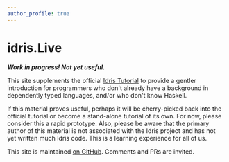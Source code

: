 ```yaml
---
author_profile: true
---
```


# idris.Live

**_Work in progress! Not yet useful._**

This site supplements the official [Idris Tutorial](http://docs.idris-lang.org/en/latest/tutorial/)
to provide a gentler introduction for programmers who don't already
have a background in dependently typed languages, and/or who don't know Haskell.

If this material proves useful, perhaps it will be cherry-picked back into the
official tutorial or become a stand-alone tutorial of its own. For now, please
consider this a rapid prototype. Also, please be aware that the primary
author of this material is not associated with the Idris
project and has not yet written much Idris code. This is a learning
experience for all of us.

This site is maintained [on GitHub](https://github.com/idris-live/idris-live.github.io).
Comments and PRs are invited.
